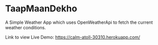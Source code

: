 # TaapMaanDekho
A Simple Weather App which uses OpenWeatherApi to fetch the current weather conditions.


Link to view Live Demo:  https://calm-atoll-30310.herokuapp.com/
